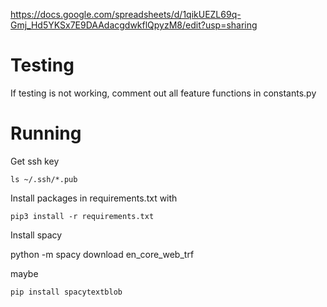 https://docs.google.com/spreadsheets/d/1qikUEZL69q-Gmj_Hd5YKSx7E9DAAdacgdwkflQpyzM8/edit?usp=sharing

# Testing

If testing is not working, comment out all feature functions in constants.py


# Running

Get ssh key

`ls ~/.ssh/*.pub`

Install packages in requirements.txt  with

```
pip3 install -r requirements.txt

```

Install spacy

python -m spacy download en_core_web_trf

maybe 

```
pip install spacytextblob
```
